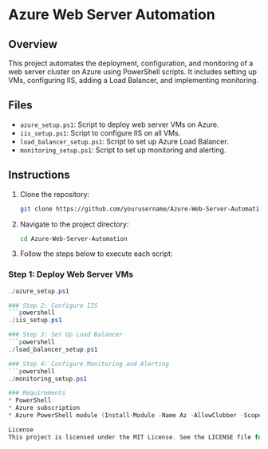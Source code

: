 # Azure Web Server Automation

## Overview
This project automates the deployment, configuration, and monitoring of a web server cluster on Azure using PowerShell scripts. It includes setting up VMs, configuring IIS, adding a Load Balancer, and implementing monitoring.

## Files
- `azure_setup.ps1`: Script to deploy web server VMs on Azure.
- `iis_setup.ps1`: Script to configure IIS on all VMs.
- `load_balancer_setup.ps1`: Script to set up Azure Load Balancer.
- `monitoring_setup.ps1`: Script to set up monitoring and alerting.

## Instructions
1. Clone the repository:
   ```bash
   git clone https://github.com/yourusername/Azure-Web-Server-Automation.git
   ```
2. Navigate to the project directory:
   ```bash
   cd Azure-Web-Server-Automation
   ```
3. Follow the steps below to execute each script:

### Step 1: Deploy Web Server VMs
```powershell
./azure_setup.ps1

### Step 2: Configure IIS
```powershell
./iis_setup.ps1

### Step 3: Set Up Load Balancer
```powershell
./load_balancer_setup.ps1

### Step 4: Configure Monitoring and Alerting
```powershell
./monitoring_setup.ps1

### Requirements
* PowerShell
* Azure subscription
* Azure PowerShell module (Install-Module -Name Az -AllowClobber -Scope CurrentUser)

License
This project is licensed under the MIT License. See the LICENSE file for details.












